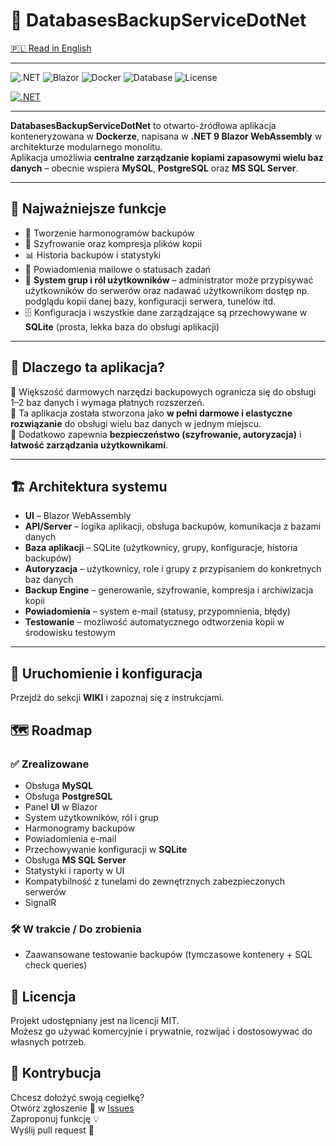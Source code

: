 # 💾 DatabasesBackupServiceDotNet  

[🇵🇱 Read in English](README.md)

---

![.NET](https://img.shields.io/badge/.NET-9-blueviolet)
![Blazor](https://img.shields.io/badge/Blazor-WebAssembly-purple?logo=blazor&logoColor=white)
![Docker](https://img.shields.io/badge/Docker-Ready-blue?logo=docker&logoColor=white)
![Database](https://img.shields.io/badge/Databases-MySQL%20%7C%20PostgreSQL%20%7C%20SqlServer-red)
![License](https://img.shields.io/badge/License-MIT-green)

[![.NET](https://github.com/Lewan24/DatabasesBackupServiceDotNet/actions/workflows/dotnet.yml/badge.svg)](https://github.com/Lewan24/DatabasesBackupServiceDotNet/actions/workflows/dotnet.yml)

---

**DatabasesBackupServiceDotNet** to otwarto-źródłowa aplikacja konteneryzowana w **Dockerze**, napisana w **.NET 9 Blazor WebAssembly** w architekturze modularnego monolitu.  
Aplikacja umożliwia **centralne zarządzanie kopiami zapasowymi wielu baz danych** – obecnie wspiera **MySQL**, **PostgreSQL** oraz **MS SQL Server**.  

---

## 🔑 Najważniejsze funkcje  

- 📅 Tworzenie harmonogramów backupów  
- 🔐 Szyfrowanie oraz kompresja plików kopii  
- 📊 Historia backupów i statystyki  
- 📧 Powiadomienia mailowe o statusach zadań  
- 👥 **System grup i ról użytkowników** – administrator może przypisywać użytkowników do serwerów oraz nadawać użytkownikom dostęp np. podglądu kopii danej bazy, konfiguracji serwera, tunelów itd.
- 🗄️ Konfiguracja i wszystkie dane zarządzające są przechowywane w **SQLite** (prosta, lekka baza do obsługi aplikacji)  

---

## 🌟 Dlaczego ta aplikacja?  

🔹 Większość darmowych narzędzi backupowych ogranicza się do obsługi 1–2 baz danych i wymaga płatnych rozszerzeń.  
🔹 Ta aplikacja została stworzona jako **w pełni darmowe i elastyczne rozwiązanie** do obsługi wielu baz danych w jednym miejscu.  
🔹 Dodatkowo zapewnia **bezpieczeństwo (szyfrowanie, autoryzacja)** i **łatwość zarządzania użytkownikami**.  

---

## 🏗️ Architektura systemu  

- **UI** – Blazor WebAssembly  
- **API/Server** – logika aplikacji, obsługa backupów, komunikacja z bazami danych  
- **Baza aplikacji** – SQLite (użytkownicy, grupy, konfiguracje, historia backupów)  
- **Autoryzacja** – użytkownicy, role i grupy z przypisaniem do konkretnych baz danych  
- **Backup Engine** – generowanie, szyfrowanie, kompresja i archiwizacja kopii  
- **Powiadomienia** – system e-mail (statusy, przypomnienia, błędy)  
- **Testowanie** – możliwość automatycznego odtworzenia kopii w środowisku testowym  

---

## 🚀 Uruchomienie i konfiguracja

Przejdź do sekcji **WIKI** i zapoznaj się z instrukcjami.

## 🗺️ Roadmap  

### ✅ Zrealizowane  
- Obsługa **MySQL**  
- Obsługa **PostgreSQL**  
- Panel **UI** w Blazor  
- System użytkowników, ról i grup  
- Harmonogramy backupów  
- Powiadomienia e-mail  
- Przechowywanie konfiguracji w **SQLite**  
- Obsługa **MS SQL Server**  
- Statystyki i raporty w UI  
- Kompatybilność z tunelami do zewnętrznych zabezpieczonych serwerów
- SignalR 

### 🛠️ W trakcie / Do zrobienia  
- Zaawansowane testowanie backupów (tymczasowe kontenery + SQL check queries)  

## 📜 Licencja
Projekt udostępniany jest na licencji MIT.<br>
Możesz go używać komercyjnie i prywatnie, rozwijać i dostosowywać do własnych potrzeb.

## 🤝 Kontrybucja
Chcesz dołożyć swoją cegiełkę?<br>
Otwórz zgłoszenie 🐛 w [Issues](../../issues)<br>
Zaproponuj funkcję 💡<br>
Wyślij pull request 🚀
